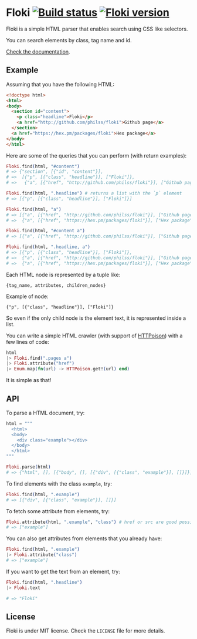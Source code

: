 # Floki [![Build status](https://travis-ci.org/philss/floki.svg?branch=master)](https://travis-ci.org/philss/floki) [![Floki version](https://img.shields.io/hexpm/v/floki.svg)](https://hex.pm/packages/floki)

Floki is a simple HTML parser that enables search using CSS like selectors.

You can search elements by class, tag name and id.

[Check the documentation](http://hexdocs.pm/floki).

## Example

Assuming that you have the following HTML:

```html
<!doctype html>
<html>
<body>
  <section id="content">
    <p class="headline">Floki</p>
    <a href="http://github.com/philss/floki">Github page</a>
  </section>
  <a href="https://hex.pm/packages/floki">Hex package</a>
</body>
</html>
```

Here are some of the queries that you can perform (with return examples):

```elixir
Floki.find(html, "#content")
# => {"section", [{"id", "content"}],
# =>  [{"p", [{"class", "headline"}], ["Floki"]},
# =>   {"a", [{"href", "http://github.com/philss/floki"}], ["Github page"]}]}

Floki.find(html, ".headline") # returns a list with the `p` element
# => [{"p", [{"class", "headline"}], ["Floki"]}]

Floki.find(html, "a")
# => [{"a", [{"href", "http://github.com/philss/floki"}], ["Github page"]},
# =>  {"a", [{"href", "https://hex.pm/packages/floki"}], ["Hex package"]}]

Floki.find(html, "#content a")
# => [{"a", [{"href", "http://github.com/philss/floki"}], ["Github page"]}]

Floki.find(html, ".headline, a")
# => [{"p", [{"class", "headline"}], ["Floki"]},
# =>  {"a", [{"href", "http://github.com/philss/floki"}], ["Github page"]},
# =>  {"a", [{"href", "https://hex.pm/packages/floki"}], ["Hex package"]}]
```

Each HTML node is represented by a tuple like:

    {tag_name, attributes, children_nodes}

Example of node:

    {"p", [{"class", "headline"}], ["Floki"]}

So even if the only child node is the element text, it is represented
inside a list.

You can write a simple HTML crawler (with support of [HTTPoison](https://github.com/edgurgel/httpoison)) with a few lines of code:

```elixir
html
|> Floki.find(".pages a")
|> Floki.attribute("href")
|> Enum.map(fn(url) -> HTTPoison.get!(url) end)
```

It is simple as that!

## API

To parse a HTML document, try:

```elixir
html = """
  <html>
  <body>
    <div class="example"></div>
  </body>
  </html>
"""

Floki.parse(html)
# => {"html", [], [{"body", [], [{"div", [{"class", "example"}], []}]}]}
```

To find elements with the class `example`, try:

```elixir
Floki.find(html, ".example")
# => [{"div", [{"class", "example"}], []}]
```

To fetch some attribute from elements, try:

```elixir
Floki.attribute(html, ".example", "class") # href or src are good possibilities to fetch links
# => ["example"]
```

You can also get attributes from elements that you already have:

```elixir
Floki.find(html, ".example")
|> Floki.attribute("class")
# => ["example"]
```

If you want to get the text from an element, try:

```elixir
Floki.find(html, ".headline")
|> Floki.text

# => "Floki"
```

## License

Floki is under MIT license. Check the `LICENSE` file for more details.
